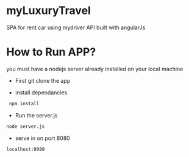 # myLuxuryTravel
SPA for rent car using mydriver API built with angularJs

# How to Run APP?
you must have a nodejs server already installed on your local machine

 - First git clone the app
 
 - install dependancies 
 
 ```bash
  npm install
 ```
- Run the server.js

```bash
node server.js
```
- serve in on port 8080
```bash
localhost:8080
```

